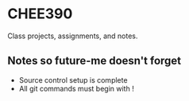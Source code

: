 # CHEE390
<p> Class projects, assignments, and notes. </p>

## Notes so future-me doesn't forget
<ul>
    <li> Source control setup is complete </li>
    <li> All git commands must begin with ! </li>
</ul>
